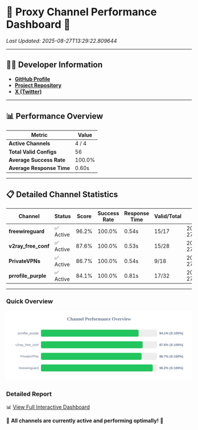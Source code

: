 # 🌟 Proxy Channel Performance Dashboard 🌟

_Last Updated: 2025-08-27T13:29:22.809644_

---

## 👩‍💻 Developer Information

- **[GitHub Profile](https://github.com/4n0nymou3)**  
- **[Project Repository](https://github.com/4n0nymou3/multi-proxy-config-fetcher)**  
- **[X (Twitter)](https://x.com/4n0nymou3)**  

---

## 📊 Performance Overview

| Metric                | Value       |
|-----------------------|-------------|
| **Active Channels**   | 4 / 4       |
| **Total Valid Configs** | 56          |
| **Average Success Rate** | 100.0%      |
| **Average Response Time** | 0.60s       |

---

## 📋 Detailed Channel Statistics

| Channel          | Status     | Score  | Success Rate | Response Time | Valid/Total | Last Success               |
|------------------|------------|--------|--------------|---------------|-------------|----------------------------|
| **freewireguard**  | ✅ Active  | 96.2%  | 100.0% | 0.54s         | 15/17       | 2025-08-27T13:29:22.807676 |
| **v2ray_free_conf**  | ✅ Active  | 87.6%  | 100.0% | 0.53s         | 15/28       | 2025-08-27T13:29:21.665712 |
| **PrivateVPNs**  | ✅ Active  | 86.7%  | 100.0% | 0.54s         | 9/18       | 2025-08-27T13:29:22.240352 |
| **prrofile_purple**  | ✅ Active  | 84.1%  | 100.0% | 0.81s         | 17/32       | 2025-08-27T13:29:21.071738 |

---

### Quick Overview
<div align="center">
  <a href="https://raw.githubusercontent.com/nullluser/NullRepo/refs/heads/main/assets/channel_stats_chart.svg">
    <img src="https://raw.githubusercontent.com/nullluser/NullRepo/refs/heads/main/assets/channel_stats_chart.svg" alt="Source Performance Statistics" width="800">
  </a>
</div>

### Detailed Report
📊 [View Full Interactive Dashboard](https://htmlpreview.github.io/?https://github.com/nullluser/NullRepo/blob/main/assets/performance_report.html)

🎉 **All channels are currently active and performing optimally!** 🎉
